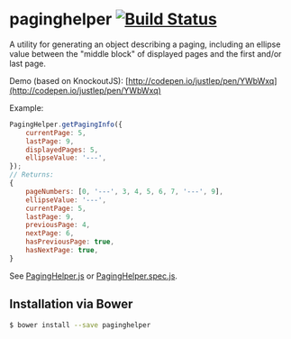 # paginghelper [![Build Status](https://travis-ci.org/justlep/paginghelper.svg?branch=master)](https://travis-ci.org/justlep/paginghelper)
A utility for generating an object describing a paging, including an ellipse value between the "middle block" of displayed pages and the first and/or last page. 

Demo (based on KnockoutJS): [http://codepen.io/justlep/pen/YWbWxq](http://codepen.io/justlep/pen/YWbWxq)

Example:
```javascript
PagingHelper.getPagingInfo({
    currentPage: 5,
    lastPage: 9,
    displayedPages: 5,
    ellipseValue: '---',
});
// Returns:    
{
    pageNumbers: [0, '---', 3, 4, 5, 6, 7, '---', 9],
    ellipseValue: '---',
    currentPage: 5,
    lastPage: 9,
    previousPage: 4,
    nextPage: 6,
    hasPreviousPage: true,
    hasNextPage: true,
}
```

See [PagingHelper.js](./src/PagingHelper.js) or [PagingHelper.spec.js](./spec/PagingHelper.spec.js).

## Installation via Bower
```sh
$ bower install --save paginghelper
```


